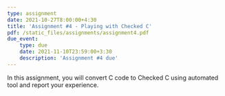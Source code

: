 ```yaml
---
type: assignment
date: 2021-10-27T8:00:00+4:30
title: 'Assignment #4 - Playing with Checked C'
pdf: /static_files/assignments/assignment4.pdf
due_event:
    type: due
    date: 2021-11-10T23:59:00+3:30
    description: 'Assignment #4 due'
---
```

In this assignment, you will convert C code to Checked C using automated tool and report your experience.